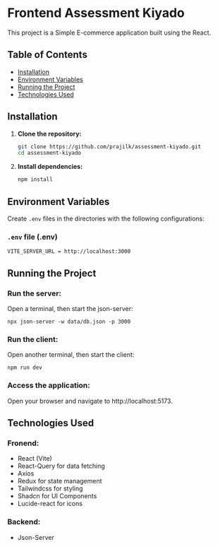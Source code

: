 # Frontend Assessment Kiyado

This project is a Simple E-commerce application built using the React.

## Table of Contents

-   [Installation](#installation)
-   [Environment Variables](#environment-variables)
-   [Running the Project](#running-the-project)
-   [Technologies Used](#technologies-used)

## Installation

1. **Clone the repository:**

    ```bash
    git clone https://github.com/prajilk/assessment-kiyado.git
    cd assessment-kiyado
    ```

2. **Install dependencies:**

    ```bash
    npm install
    ```

## Environment Variables

Create `.env` files in the directories with the following configurations:

### `.env` file (.env)

```
VITE_SERVER_URL = http://localhost:3000
```

## Running the Project

### Run the server:

Open a terminal, then start the json-server:

```
npx json-server -w data/db.json -p 3000
```

### Run the client:

Open another terminal, then start the client:

```
npm run dev
```

### Access the application:

Open your browser and navigate to http://localhost:5173.

## Technologies Used

### Fronend:

-   React (Vite)
-   React-Query for data fetching
-   Axios
-   Redux for state management
-   Tailwindcss for styling
-   Shadcn for UI Components
-   Lucide-react for icons

### Backend:

-   Json-Server
